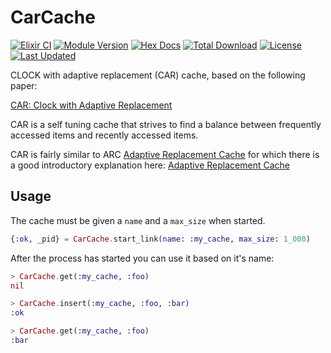 # CarCache

<!-- MDOC !-->

[![Elixir CI](https://github.com/jeffutter/car_cache/workflows/Elixir%20CI/badge.svg)](https://github.com/jeffutter/car_cache/actions)
[![Module Version](https://img.shields.io/hexpm/v/car_cache.svg)](https://hex.pm/packages/car_cache)
[![Hex Docs](https://img.shields.io/badge/hex-docs-lightgreen.svg)](https://hexdocs.pm/car_cache/)
[![Total Download](https://img.shields.io/hexpm/dt/car_cache.svg)](https://hex.pm/packages/car_cache)
[![License](https://img.shields.io/hexpm/l/car_cache.svg)](https://github.com/jeffutter/car_cache/blob/main/LICENSE.md)
[![Last Updated](https://img.shields.io/github/last-commit/jeffutter/car_cache.svg)](https://github.com/jeffutter/car_cache/commits/main)

CLOCK with adaptive replacement (CAR) cache, based on the following paper:

[CAR: Clock with Adaptive Replacement](https://www.usenix.org/legacy/publications/library/proceedings/fast04/tech/full_papers/bansal/bansal.pdf)

CAR is a self tuning cache that strives to find a balance between frequently
accessed items and recently accessed items.

CAR is fairly similar to ARC [Adaptive Replacement Cache](http://citeseer.ist.psu.edu/viewdoc/summary?doi=10.1.1.13.5210) for which there is a
good introductory explanation here: [Adaptive Replacement Cache](https://youtu.be/_XDHPhdQHMQ)

## Usage

The cache must be given a `name` and a `max_size` when started.

```elixir
{:ok, _pid} = CarCache.start_link(name: :my_cache, max_size: 1_000)
```

After the process has started you can use it based on it's name:

```elixir
> CarCache.get(:my_cache, :foo)
nil

> CarCache.insert(:my_cache, :foo, :bar)
:ok

> CarCache.get(:my_cache, :foo)
:bar
```
